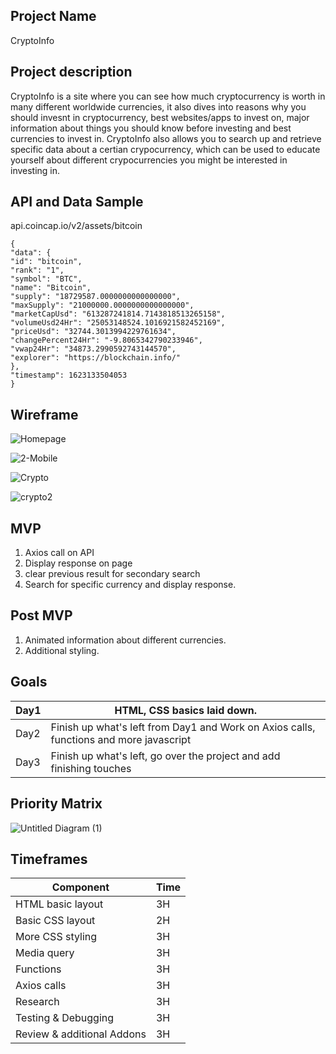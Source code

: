## Project Name

CryptoInfo

## Project description

CryptoInfo is a site where you can see how much cryptocurrency is worth in many different worldwide currencies, it also dives into reasons why you should invesnt in cryptocurrency, best websites/apps to invest on, major information about things you should know before investing and best currencies to invest in. CryptoInfo also allows you to search up and retrieve specific data about a certian crypocurrency, which can be used to educate yourself about different crypocurrencies you might be interested in investing in.

## API and Data Sample

api.coincap.io/v2/assets/bitcoin

```
{
"data": {
"id": "bitcoin",
"rank": "1",
"symbol": "BTC",
"name": "Bitcoin",
"supply": "18729587.0000000000000000",
"maxSupply": "21000000.0000000000000000",
"marketCapUsd": "613287241814.7143818513265158",
"volumeUsd24Hr": "25053148524.1016921582452169",
"priceUsd": "32744.3013994229761634",
"changePercent24Hr": "-9.8065342790233946",
"vwap24Hr": "34873.2990592743144570",
"explorer": "https://blockchain.info/"
},
"timestamp": 1623133504053
}
```
## Wireframe

![Homepage](https://user-images.githubusercontent.com/84308658/121222920-f9483880-c854-11eb-9a5c-aefdc918ff84.png)

![2-Mobile](https://user-images.githubusercontent.com/84308658/121224899-fe0dec00-c856-11eb-9825-5beecfbf427b.png)

![Crypto](https://user-images.githubusercontent.com/84308658/121228079-51ce0480-c85a-11eb-8d76-3967ab215956.png)

![crypto2](https://user-images.githubusercontent.com/84308658/121228564-e59fd080-c85a-11eb-8731-6de189a82b4f.png)

## MVP

1. Axios call on API
2. Display response on page
3. clear previous result for secondary search
4. Search for specific currency and display response.

## Post MVP
1. Animated information about different currencies.
2. Additional styling.

## Goals

|Day1| HTML, CSS basics laid down.|
|----|----------------------------|  
|Day2| Finish up what's left from Day1 and Work on Axios calls, functions and more javascript|
|Day3| Finish up what's left, go over the project and add finishing touches|

## Priority Matrix

![Untitled Diagram (1)](https://user-images.githubusercontent.com/84308658/121141125-a052b300-c808-11eb-8e5a-ee878b1dc78b.png)

## Timeframes

|Component|Time|
|---------|----|
|HTML basic layout     | 3H |
|Basic CSS layout | 2H |
|More CSS styling | 3H |
|Media query | 3H |
|Functions | 3H |
|Axios calls | 3H |
|Research | 3H |
|Testing & Debugging | 3H |
|Review & additional Addons | 3H |